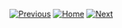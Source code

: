 [![Previous](https://img.shields.io/badge/previous-green.svg)](https://github.com/SupunGurusinghe/SinlinguaDocumentation/tree/main/4.%20Sinhala%20Text%20Preprocessing/README.md)
[![Home](https://img.shields.io/badge/home-orange.svg)](https://github.com/SupunGurusinghe/SinlinguaDocumentation/blob/main/README.md)
[![Next](https://img.shields.io/badge/next-blue.svg)](https://github.com/SupunGurusinghe/SinlinguaDocumentation/tree/main/1.%20Singlish%20to%20Sinhala%20Text%20Conversion/README.md)
